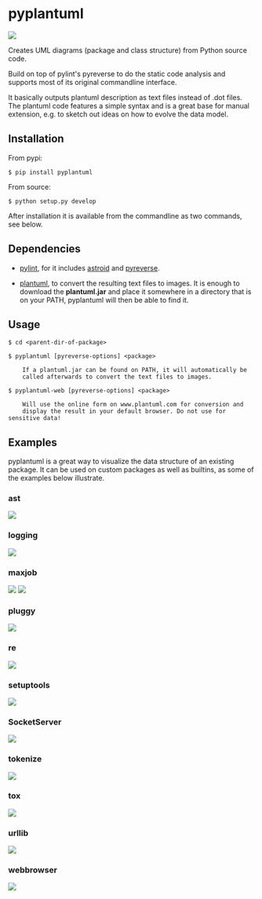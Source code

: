 # pyplantuml

![](docs/pyplantuml_packages.png)

Creates UML diagrams (package and class structure) from Python source code.

Build on top of pylint's pyreverse to do the static code analysis and supports most of its original commandline interface.

It basically outputs plantuml description as text files instead of .dot files. The plantuml code features a simple syntax and is a great base for manual extension, e.g. to sketch out ideas on how to evolve the data model.


## Installation

From pypi:

    $ pip install pyplantuml

From source:

    $ python setup.py develop

After installation it is available from the commandline as two commands, see below.


## Dependencies

* [pylint](https://www.pylint.org/), for it includes [astroid](https://www.astroid.org/) and [pyreverse](https://www.logilab.org/blogentry/6883).

* [plantuml](http://de.plantuml.com/), to convert the resulting text files to images. It is enough to download the **plantuml.jar** and place it somewhere in a directory that is on your PATH, pyplantuml will then be able to find it.


## Usage

    $ cd <parent-dir-of-package>

    $ pyplantuml [pyreverse-options] <package>

        If a plantuml.jar can be found on PATH, it will automatically be
        called afterwards to convert the text files to images.

    $ pyplantuml-web [pyreverse-options] <package>

        Will use the online form on www.plantuml.com for conversion and
        display the result in your default browser. Do not use for sensitive data!


## Examples

pyplantuml is a great way to visualize the data structure of an existing package. It can be used on custom packages as well as builtins, as some of the examples below illustrate.

### ast
![](docs/ast_classes.png)

### logging
![](docs/logging_classes.png)

### maxjob
![](docs/maxjob_packages.png)
![](docs/maxjob_classes.png)

### pluggy
![](docs/pluggy_classes.png)

### re
![](docs/re_classes.png)

### setuptools
![](docs/setuptools_classes.png)

### SocketServer
![](docs/SocketServer_classes.png)

### tokenize
![](docs/tokenize_classes.png)

### tox
![](docs/tox_classes.png)

### urllib
![](docs/urllib_classes.png)

### webbrowser
![](docs/webbrowser_classes.png)